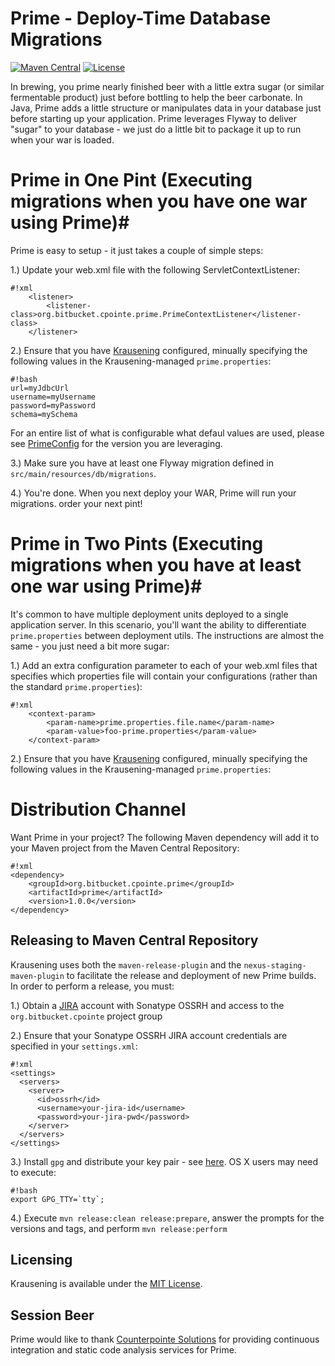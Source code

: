 # Prime - Deploy-Time Database Migrations #
[![Maven Central](https://img.shields.io/maven-central/v/org.bitbucket.cpointe.prime/prime.svg)](https://search.maven.org/#search%7Cgav%7C1%7Cg%3A%22org.bitbucket.cpointe.prime%22%20AND%20a%3A%prime%22)
[![License](https://img.shields.io/github/license/mashape/apistatus.svg)](https://opensource.org/licenses/mit)

In brewing, you prime nearly finished beer with a little extra sugar (or similar fermentable product) just before bottling to help the beer carbonate.  In  Java, Prime adds a little structure or manipulates data in your database just before starting up your application.  Prime leverages Flyway to deliver "sugar" to your database - we just do a little bit to package it up to run when your war is loaded.

# Prime in One Pint (Executing migrations when you have one war using Prime)#

Prime is easy to setup - it just takes a couple of simple steps:

1.) Update your web.xml file with the following ServletContextListener:

```
#!xml
	<listener>
        <listener-class>org.bitbucket.cpointe.prime.PrimeContextListener</listener-class>
    </listener>
```

2.) Ensure that you have [Krausening](https://bitbucket.org/cpointe/krausening) configured, minually specifying the following values in the Krausening-managed `prime.properties`:

```
#!bash
url=myJdbcUrl
username=myUsername
password=myPassword
schema=mySchema
```

For an entire list of what is configurable what defaul values are used, please see [PrimeConfig](https://bitbucket.org/cpointe/prime/src/a9bc4fe5e7c73857e2621e13b5e7073d06c2a27e/src/main/java/org/bitbucket/cpointe/prime/PrimeConfig.java?at=master&fileviewer=file-view-default) for the version you are leveraging.

3.) Make sure you have at least one Flyway migration defined in `src/main/resources/db/migrations`.

4.) You're done.  When you next deploy your WAR, Prime will run your migrations. order your next pint!

# Prime in Two Pints (Executing migrations when you have at least one war using Prime)#

It's common to have multiple deployment units deployed to a single application server.  In this scenario, you'll want the ability to differentiate `prime.properties` between deployment utils.  The instructions are almost the same - you just need a bit more sugar:

1.) Add an extra configuration parameter to each of your web.xml files that specifies which properties file will contain your configurations (rather than the standard `prime.properties`):

```
#!xml
	<context-param>
		<param-name>prime.properties.file.name</param-name>
		<param-value>foo-prime.properties</param-value>
	</context-param>
```

2.) Ensure that you have [Krausening](https://bitbucket.org/cpointe/krausening) configured, minually specifying the following values in the Krausening-managed `prime.properties`:

# Distribution Channel

Want Prime in your project? The following Maven dependency will add it to your Maven project from the Maven Central Repository:

```
#!xml
<dependency>
    <groupId>org.bitbucket.cpointe.prime</groupId>
    <artifactId>prime</artifactId>
    <version>1.0.0</version>
</dependency>
```

## Releasing to Maven Central Repository

Krausening uses both the `maven-release-plugin` and the `nexus-staging-maven-plugin` to facilitate the release and deployment of new Prime builds. In order to perform a release, you must:

1.) Obtain a [JIRA](https://issues.sonatype.org/secure/Dashboard.jspa) account with Sonatype OSSRH and access to the `org.bitbucket.cpointe` project group

2.) Ensure that your Sonatype OSSRH JIRA account credentials are specified in your `settings.xml`:

```
#!xml
<settings>
  <servers>
    <server>
      <id>ossrh</id>
      <username>your-jira-id</username>
      <password>your-jira-pwd</password>
    </server>
  </servers>
</settings>
```

3.) Install `gpg` and distribute your key pair - see [here](http://central.sonatype.org/pages/working-with-pgp-signatures.html).  OS X users may need to execute:

```
#!bash
export GPG_TTY=`tty`;
```

4.) Execute `mvn release:clean release:prepare`, answer the prompts for the versions and tags, and perform `mvn release:perform`

## Licensing
Krausening is available under the [MIT License](http://opensource.org/licenses/mit-license.php).

## Session Beer
Prime would like to thank [Counterpointe Solutions](http://cpointe-inc.com/) for providing continuous integration and static code analysis services for Prime.